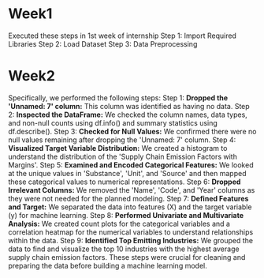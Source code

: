 # Week1
Executed these steps in 1st week of internship 
Step 1: Import Required Libraries 
Step 2: Load Dataset 
Step 3: Data Preprocessing

# Week2
Specifically, we performed the following steps:
Step 1: **Dropped the 'Unnamed: 7' column:** This column was identified as having no data.
Step 2: **Inspected the DataFrame:** We checked the column names, data types, and non-null counts using df.info() and summary statistics using df.describe().
Step 3: **Checked for Null Values:** We confirmed there were no null values remaining after dropping the 'Unnamed: 7' column.
Step 4: **Visualized Target Variable Distribution:** We created a histogram to understand the distribution of the 'Supply Chain Emission Factors with Margins'.
Step 5: **Examined and Encoded Categorical Features:** We looked at the unique values in 'Substance', 'Unit', and 'Source' and then mapped these categorical values to numerical representations.
Step 6: **Dropped Irrelevant Columns:** We removed the 'Name', 'Code', and 'Year' columns as they were not needed for the planned modeling.
Step 7: **Defined Features and Target:** We separated the data into features (X) and the target variable (y) for machine learning.
Step 8: **Performed Univariate and Multivariate Analysis:** We created count plots for the categorical variables and a correlation heatmap for the numerical variables to understand relationships within the data.
Step 9: **Identified Top Emitting Industries:** We grouped the data to find and visualize the top 10 industries with the highest average supply chain emission factors.
These steps were crucial for cleaning and preparing the data before building a machine learning model.
